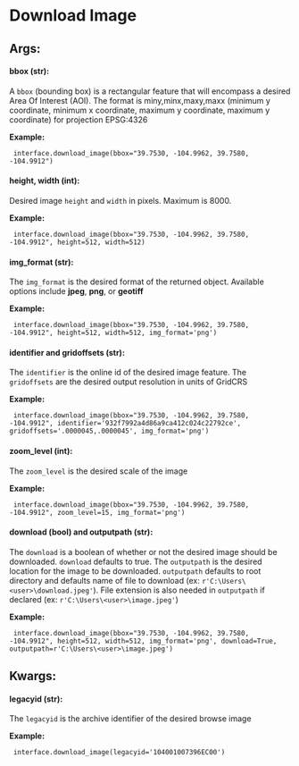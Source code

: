 # Download Image

## Args:

#### bbox (str):

  A `bbox` (bounding box) is a rectangular feature that will encompass a desired Area Of Interest (AOI).
  The format is miny,minx,maxy,maxx (minimum y coordinate, minimum x coordinate, maximum y coordinate, maximum y coordinate) for
  projection EPSG:4326

   **Example:**
   
     interface.download_image(bbox="39.7530, -104.9962, 39.7580, -104.9912")
	 

#### height, width (int):

  Desired image `height` and `width` in pixels. Maximum is 8000.

   **Example:**
   
     interface.download_image(bbox="39.7530, -104.9962, 39.7580, -104.9912", height=512, width=512)

#### img_format (str):

  The `img_format` is the desired format of the returned object. Available options include **jpeg**, **png**, or **geotiff**

   **Example:**
   
     interface.download_image(bbox="39.7530, -104.9962, 39.7580, -104.9912", height=512, width=512, img_format='png')

#### identifier and gridoffsets (str):

  The `identifier` is the online id of the desired image feature. The `gridoffsets` are the desired output resolution in units of GridCRS

   **Example:**
   
     interface.download_image(bbox="39.7530, -104.9962, 39.7580, -104.9912", identifier='932f7992a4d86a9ca412c024c22792ce', gridoffsets='.0000045,.0000045', img_format='png')

   
     

#### zoom_level (int):

  The `zoom_level` is the desired scale of the image

   **Example:**
   
     interface.download_image(bbox="39.7530, -104.9962, 39.7580, -104.9912", zoom_level=15, img_format='png')

   
     

#### download (bool) and outputpath (str):

  The `download` is a boolean of whether or not the desired image should be downloaded. `download` defaults to true. The `outputpath` is the desired location for the image to be downloaded. `outputpath` defaults to root directory and defaults name of file to download (ex: `r'C:\Users\<user>\download.jpeg'`). File extension is also needed in `outputpath` if declared (ex: `r'C:\Users\<user>\image.jpeg'`)

   **Example:**
   
     interface.download_image(bbox="39.7530, -104.9962, 39.7580, -104.9912", height=512, width=512, img_format='png', download=True, outputpath=r'C:\Users\<user>\image.jpeg')

## Kwargs:

#### legacyid (str):

  The `legacyid` is the archive identifier of the desired browse image

   **Example:**
   
     interface.download_image(legacyid='104001007396EC00')


